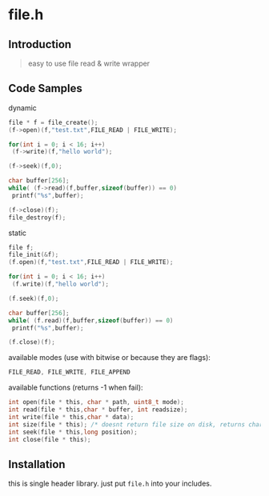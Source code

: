 # file.h

## Introduction

> easy to use file read & write wrapper

## Code Samples

dynamic
```c
file * f = file_create();
(f->open)(f,"test.txt",FILE_READ | FILE_WRITE);

for(int i = 0; i < 16; i++)
 (f->write)(f,"hello world");

(f->seek)(f,0);

char buffer[256];
while( (f->read)(f,buffer,sizeof(buffer)) == 0)
 printf("%s",buffer);

(f->close)(f);
file_destroy(f);

```
static
```c
file f;
file_init(&f);
(f.open)(f,"test.txt",FILE_READ | FILE_WRITE);

for(int i = 0; i < 16; i++)
 (f.write)(f,"hello world");

(f.seek)(f,0);

char buffer[256];
while( (f.read)(f,buffer,sizeof(buffer)) == 0)
 printf("%s",buffer);

(f.close)(f);
```



available modes (use with bitwise or because they are flags):
```c
FILE_READ, FILE_WRITE, FILE_APPEND
```
available functions (returns -1 when fail):
```c
int open(file * this, char * path, uint8_t mode);
int read(file * this,char * buffer, int readsize);
int write(file * this,char * data);
int size(file * this); /* doesnt return file size on disk, returns character count in file*/
int seek(file * this,long position);
int close(file * this);
```

## Installation

this is single header library. just put `file.h` into your includes.
